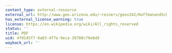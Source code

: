 ```yaml
---
content_type: external-resource
external_url: http://www.geo.arizona.edu/~reiners/geos342/HoffmanandSchrag2000.pdf
has_external_license_warning: true
license: https://en.wikipedia.org/wiki/All_rights_reserved
status: ''
title: PDF
uid: 4f0145f7-9a83-4f7e-9eca-39780c79e8dd
wayback_url: ''
---
```

